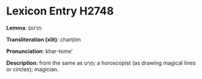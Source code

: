 # Lexicon Entry H2748

**Lemma**: חַרְטֹם

**Transliteration (xlit)**: charṭôm

**Pronunciation**: khar-tome'

**Description**:
from the same as חֶרֶט; a horoscopist (as drawing magical lines or circles); magician.
